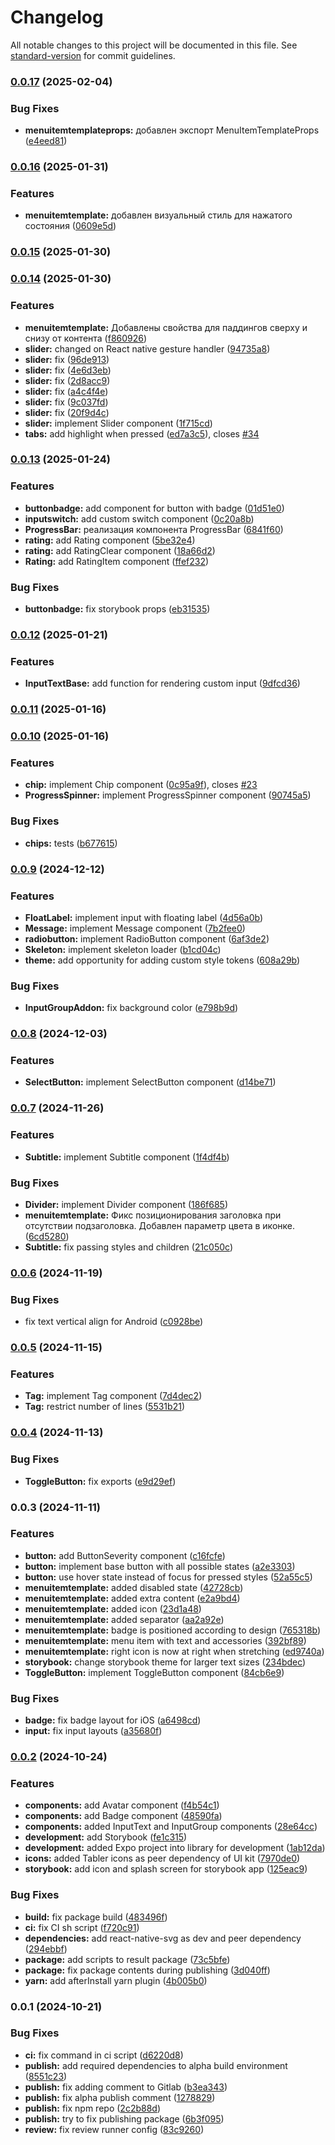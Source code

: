 # Changelog

All notable changes to this project will be documented in this file. See [standard-version](https://github.com/conventional-changelog/standard-version) for commit guidelines.

### [0.0.17](https://gitlab.cdek.ru/react-native/react-native-prime-ui-kit/compare/v0.0.16...v0.0.17) (2025-02-04)


### Bug Fixes

* **menuitemtemplateprops:** добавлен экспорт MenuItemTemplateProps ([e4eed81](https://gitlab.cdek.ru/react-native/react-native-prime-ui-kit/commit/e4eed818ada0163122c6580b9ebbd3592be93977))

### [0.0.16](https://gitlab.cdek.ru/react-native/react-native-prime-ui-kit/compare/v0.0.15...v0.0.16) (2025-01-31)


### Features

* **menuitemtemplate:** добавлен визуальный стиль для нажатого состояния ([0609e5d](https://gitlab.cdek.ru/react-native/react-native-prime-ui-kit/commit/0609e5dde20e73b191286f87fe059a423d55fcc5))

### [0.0.15](https://gitlab.cdek.ru/react-native/react-native-prime-ui-kit/compare/v0.0.14...v0.0.15) (2025-01-30)

### [0.0.14](https://gitlab.cdek.ru/react-native/react-native-prime-ui-kit/compare/v0.0.13...v0.0.14) (2025-01-30)


### Features

* **menuitemtemplate:** Добавлены свойства для паддингов сверху и снизу от контента ([f860926](https://gitlab.cdek.ru/react-native/react-native-prime-ui-kit/commit/f8609267377fd2813ec0245fac4a43835edb2203))
* **slider:** changed on React native gesture handler ([94735a8](https://gitlab.cdek.ru/react-native/react-native-prime-ui-kit/commit/94735a86a7915be5bb8addcfe901ac0dd7771e0c))
* **slider:** fix ([96de913](https://gitlab.cdek.ru/react-native/react-native-prime-ui-kit/commit/96de913b51dc4164561d015975dfe210c9a408a8))
* **slider:** fix ([4e6d3eb](https://gitlab.cdek.ru/react-native/react-native-prime-ui-kit/commit/4e6d3eb0c737882708b7768dc02c355e1c45c093))
* **slider:** fix ([2d8acc9](https://gitlab.cdek.ru/react-native/react-native-prime-ui-kit/commit/2d8acc95a8f8b19c6787f8835e4aea2e772e224b))
* **slider:** fix ([a4c4f4e](https://gitlab.cdek.ru/react-native/react-native-prime-ui-kit/commit/a4c4f4ef270862a37581e0f2d6f7f7a1caec019e))
* **slider:** fix ([9c037fd](https://gitlab.cdek.ru/react-native/react-native-prime-ui-kit/commit/9c037fda92445d7b9e1d08d0dbc3f7842f00e7cc))
* **slider:** fix ([20f9d4c](https://gitlab.cdek.ru/react-native/react-native-prime-ui-kit/commit/20f9d4c5ac137fbe4dddf34d0efeedce8a2b76c6))
* **slider:** implement Slider component ([1f715cd](https://gitlab.cdek.ru/react-native/react-native-prime-ui-kit/commit/1f715cd1484ab17ad0dcfc3ba73628a04579ed8d))
* **tabs:** add highlight when pressed ([ed7a3c5](https://gitlab.cdek.ru/react-native/react-native-prime-ui-kit/commit/ed7a3c5eb74cadbbcbb79d291d9c8dacf0988b50)), closes [#34](https://gitlab.cdek.ru/react-native/react-native-prime-ui-kit/issues/34)

### [0.0.13](https://gitlab.cdek.ru/react-native/react-native-prime-ui-kit/compare/v0.0.12...v0.0.13) (2025-01-24)


### Features

* **buttonbadge:** add component for button with badge ([01d51e0](https://gitlab.cdek.ru/react-native/react-native-prime-ui-kit/commit/01d51e02bd7577ddf9b7b22d2f0aa04b48475600))
* **inputswitch:** add custom switch component ([0c20a8b](https://gitlab.cdek.ru/react-native/react-native-prime-ui-kit/commit/0c20a8b82d8a2324d68f76034a85885bb971f9be))
* **ProgressBar:** реализация компонента ProgressBar ([6841f60](https://gitlab.cdek.ru/react-native/react-native-prime-ui-kit/commit/6841f60f84a57f1af4ea51f9481d04eede52b8e7))
* **rating:** add Rating component ([5be32e4](https://gitlab.cdek.ru/react-native/react-native-prime-ui-kit/commit/5be32e46a23937ba2427afbc3cf8c215f17577db))
* **rating:** add RatingClear component ([18a66d2](https://gitlab.cdek.ru/react-native/react-native-prime-ui-kit/commit/18a66d26fcc13a0497fb4923007a540e48b3b460))
* **Rating:** add RatingItem component ([ffef232](https://gitlab.cdek.ru/react-native/react-native-prime-ui-kit/commit/ffef23274aacbfadeecc8c112e955014eaa4224c))


### Bug Fixes

* **buttonbadge:** fix storybook props ([eb31535](https://gitlab.cdek.ru/react-native/react-native-prime-ui-kit/commit/eb31535fc0311b8a97b70023837e3da83f9d97f6))

### [0.0.12](https://gitlab.cdek.ru/react-native/react-native-prime-ui-kit/compare/v0.0.11...v0.0.12) (2025-01-21)


### Features

* **InputTextBase:** add function for rendering custom input ([9dfcd36](https://gitlab.cdek.ru/react-native/react-native-prime-ui-kit/commit/9dfcd3660ee465c5cdc669d333da1f4a4b0bc28d))

### [0.0.11](https://gitlab.cdek.ru/react-native/react-native-prime-ui-kit/compare/v0.0.10...v0.0.11) (2025-01-16)

### [0.0.10](https://gitlab.cdek.ru/react-native/react-native-prime-ui-kit/compare/v0.0.9...v0.0.10) (2025-01-16)


### Features

* **chip:** implement Chip component ([0c95a9f](https://gitlab.cdek.ru/react-native/react-native-prime-ui-kit/commit/0c95a9fa3abdb0d4d85bc5d74f871a894e670fe8)), closes [#23](https://gitlab.cdek.ru/react-native/react-native-prime-ui-kit/issues/23)
* **ProgressSpinner:** implement ProgressSpinner component ([90745a5](https://gitlab.cdek.ru/react-native/react-native-prime-ui-kit/commit/90745a5087ebd75d1d0fdad0501ac3aa3e03bf3d))


### Bug Fixes

* **chips:** tests ([b677615](https://gitlab.cdek.ru/react-native/react-native-prime-ui-kit/commit/b6776152a06b54bf686452b8f4093ba54f9a9495))

### [0.0.9](https://gitlab.cdek.ru/react-native/react-native-prime-ui-kit/compare/v0.0.8...v0.0.9) (2024-12-12)


### Features

* **FloatLabel:** implement input with floating label ([4d56a0b](https://gitlab.cdek.ru/react-native/react-native-prime-ui-kit/commit/4d56a0b1681011f6e61578d10eb7abd4e4df3747))
* **Message:** implement Message component ([7b2fee0](https://gitlab.cdek.ru/react-native/react-native-prime-ui-kit/commit/7b2fee050c0293f323211d2a4f5c806ed5eda118))
* **radiobutton:** implement RadioButton component ([6af3de2](https://gitlab.cdek.ru/react-native/react-native-prime-ui-kit/commit/6af3de24e181662bb98dba0635881995ff5f1996))
* **Skeleton:** implement skeleton loader ([b1cd04c](https://gitlab.cdek.ru/react-native/react-native-prime-ui-kit/commit/b1cd04c8cb5c34331c5dec9fab243c67db04632a))
* **theme:** add opportunity for adding custom style tokens ([608a29b](https://gitlab.cdek.ru/react-native/react-native-prime-ui-kit/commit/608a29ba1d5c6df88920aaaf82a749d5372e79fa))


### Bug Fixes

* **InputGroupAddon:** fix background color ([e798b9d](https://gitlab.cdek.ru/react-native/react-native-prime-ui-kit/commit/e798b9d237a6ac1993929a503c9dd458c995c86c))

### [0.0.8](https://gitlab.cdek.ru/react-native/react-native-prime-ui-kit/compare/v0.0.7...v0.0.8) (2024-12-03)


### Features

* **SelectButton:** implement SelectButton component ([d14be71](https://gitlab.cdek.ru/react-native/react-native-prime-ui-kit/commit/d14be71af8e8a352f87c820fefe7cce56fc2ac00))

### [0.0.7](https://gitlab.cdek.ru/react-native/react-native-prime-ui-kit/compare/v0.0.6...v0.0.7) (2024-11-26)


### Features

* **Subtitle:** implement Subtitle component ([1f4df4b](https://gitlab.cdek.ru/react-native/react-native-prime-ui-kit/commit/1f4df4b6c016b9606e937a9956175a2f9aa0b6a9))


### Bug Fixes

* **Divider:** implement Divider component ([186f685](https://gitlab.cdek.ru/react-native/react-native-prime-ui-kit/commit/186f685c6b5f51b2a3514b6b2a3357536b6445af))
* **menuitemtemplate:** Фикс позиционирования заголовка при отсутствии подзаголовка. Добавлен параметр цвета в иконке. ([6cd5280](https://gitlab.cdek.ru/react-native/react-native-prime-ui-kit/commit/6cd52806581d834aa718183c831514e330d17135))
* **Subtitle:** fix passing styles and children ([21c050c](https://gitlab.cdek.ru/react-native/react-native-prime-ui-kit/commit/21c050c50fe8103f1bf9d193102b32d30a6f3352))

### [0.0.6](https://gitlab.cdek.ru/react-native/react-native-prime-ui-kit/compare/v0.0.5...v0.0.6) (2024-11-19)


### Bug Fixes

* fix text vertical align for Android ([c0928be](https://gitlab.cdek.ru/react-native/react-native-prime-ui-kit/commit/c0928becefa26e3319a4da44dc2e586455f32557))

### [0.0.5](https://gitlab.cdek.ru/react-native/react-native-prime-ui-kit/compare/v0.0.4...v0.0.5) (2024-11-15)


### Features

* **Tag:** implement Tag component ([7d4dec2](https://gitlab.cdek.ru/react-native/react-native-prime-ui-kit/commit/7d4dec2d5436e304c33e268765ef22a286f6bf28))
* **Tag:** restrict number of lines ([5531b21](https://gitlab.cdek.ru/react-native/react-native-prime-ui-kit/commit/5531b211fe81bb31f187d9251b63312bf7b70b81))

### [0.0.4](https://gitlab.cdek.ru/react-native/react-native-prime-ui-kit/compare/v0.0.3...v0.0.4) (2024-11-13)


### Bug Fixes

* **ToggleButton:** fix exports ([e9d29ef](https://gitlab.cdek.ru/react-native/react-native-prime-ui-kit/commit/e9d29ef0a91b8b792c4ad1a879524682e985bdb0))

### 0.0.3 (2024-11-11)


### Features

* **button:** add ButtonSeverity component ([c16fcfe](https://gitlab.cdek.ru/react-native/react-native-prime-ui-kit/commit/c16fcfe238467a4f19b211a9632e7dc3e578f0b3))
* **button:** implement base button with all possible states ([a2e3303](https://gitlab.cdek.ru/react-native/react-native-prime-ui-kit/commit/a2e33037b799f2cf035207b90f0fd6965cbe8256))
* **button:** use hover state instead of focus for pressed styles ([52a55c5](https://gitlab.cdek.ru/react-native/react-native-prime-ui-kit/commit/52a55c562686100344543017c2dbda9756c8fa2c))
* **menuitemtemplate:** added disabled state ([42728cb](https://gitlab.cdek.ru/react-native/react-native-prime-ui-kit/commit/42728cba1893d815e51eab44214ff0231a8871e5))
* **menuitemtemplate:** added extra content ([e2a9bd4](https://gitlab.cdek.ru/react-native/react-native-prime-ui-kit/commit/e2a9bd4a5f7ec6915951eee4fbfbd3ecc5c835a0))
* **menuitemtemplate:** added icon ([23d1a48](https://gitlab.cdek.ru/react-native/react-native-prime-ui-kit/commit/23d1a48be7cce45af5bb894a123b0b0efb72af35))
* **menuitemtemplate:** added separator ([aa2a92e](https://gitlab.cdek.ru/react-native/react-native-prime-ui-kit/commit/aa2a92e325037459563bdd56ac90712856f4a77d))
* **menuitemtemplate:** badge is positioned according to design ([765318b](https://gitlab.cdek.ru/react-native/react-native-prime-ui-kit/commit/765318b26893c8cf8cba278f852d3232687c30f6))
* **menuitemtemplate:** menu item with text and accessories ([392bf89](https://gitlab.cdek.ru/react-native/react-native-prime-ui-kit/commit/392bf8942dfe1fdd8f6941d82fc19d920fc6f6d1))
* **menuitemtemplate:** right icon is now at right when stretching ([ed9740a](https://gitlab.cdek.ru/react-native/react-native-prime-ui-kit/commit/ed9740ac8073a32261be6bf6982b0c0e78964177))
* **storybook:** change storybook theme for larger text sizes ([234bdec](https://gitlab.cdek.ru/react-native/react-native-prime-ui-kit/commit/234bdec6d069d8611a67fac00d73b7c5f0fa0e26))
* **ToggleButton:** implement ToggleButton component ([84cb6e9](https://gitlab.cdek.ru/react-native/react-native-prime-ui-kit/commit/84cb6e99cd7e179b29f093d6d7ecaa1ac9dc60f2))


### Bug Fixes

* **badge:** fix badge layout for iOS ([a6498cd](https://gitlab.cdek.ru/react-native/react-native-prime-ui-kit/commit/a6498cd411d3a167482f1c4fbffd18f8105b769e))
* **input:** fix input layouts ([a35680f](https://gitlab.cdek.ru/react-native/react-native-prime-ui-kit/commit/a35680fe2a227c6de3f08f37ed0bc9faef6a1a1b))

### [0.0.2](https://gitlab.cdek.ru/react-native/react-native-prime-ui-kit/compare/v0.0.1...v0.0.2) (2024-10-24)


### Features

* **components:** add Avatar component ([f4b54c1](https://gitlab.cdek.ru/react-native/react-native-prime-ui-kit/commit/f4b54c167c602d6d2741b780de757af0ba9f2840))
* **components:** add Badge component ([48590fa](https://gitlab.cdek.ru/react-native/react-native-prime-ui-kit/commit/48590fae8f52d349096b6ab925a2b20e3249e5b8))
* **components:** added InputText and InputGroup components ([28e64cc](https://gitlab.cdek.ru/react-native/react-native-prime-ui-kit/commit/28e64ccbd5ac92afc32cac4b147e151dde900441))
* **development:** add Storybook ([fe1c315](https://gitlab.cdek.ru/react-native/react-native-prime-ui-kit/commit/fe1c3150e068756c98b67e00b572059c3a3753f8))
* **development:** added Expo project into library for development ([1ab12da](https://gitlab.cdek.ru/react-native/react-native-prime-ui-kit/commit/1ab12da32725740b7c4c97c37be30172203ce562))
* **icons:** added Tabler icons as peer dependency of UI kit ([7970de0](https://gitlab.cdek.ru/react-native/react-native-prime-ui-kit/commit/7970de0a04a6761229a9a261bf9ab826290aba47))
* **storybook:** add icon and splash screen for storybook app ([125eac9](https://gitlab.cdek.ru/react-native/react-native-prime-ui-kit/commit/125eac97c6499c02c315f29ce68cfb1893731e58))


### Bug Fixes

* **build:** fix package build ([483496f](https://gitlab.cdek.ru/react-native/react-native-prime-ui-kit/commit/483496fd18a1822c9bf55e35000c85201cd07af6))
* **ci:** fix CI sh script ([f720c91](https://gitlab.cdek.ru/react-native/react-native-prime-ui-kit/commit/f720c91e9f92ed55448d790d968616edea565e45))
* **dependencies:** add react-native-svg as dev and peer dependency ([294ebbf](https://gitlab.cdek.ru/react-native/react-native-prime-ui-kit/commit/294ebbf388cab2add4f781ac652042ca309d0b2f))
* **package:** add scripts to result package ([73c5bfe](https://gitlab.cdek.ru/react-native/react-native-prime-ui-kit/commit/73c5bfe4a06987d33bfc2b67afb92a70458582db))
* **package:** fix package contents during publishing ([3d040ff](https://gitlab.cdek.ru/react-native/react-native-prime-ui-kit/commit/3d040ff2aadcd4762ef7e5b031d6dd630dd83e22))
* **yarn:** add afterInstall yarn plugin ([4b005b0](https://gitlab.cdek.ru/react-native/react-native-prime-ui-kit/commit/4b005b0f1e9ed58bc7c8a9afdfa2ce3bb23887eb))

### 0.0.1 (2024-10-21)


### Bug Fixes

* **ci:** fix command in ci script ([d6220d8](https://gitlab.cdek.ru/react-native/react-native-prime-ui-kit/commit/d6220d8d29d1947e1613c5dfa5134e5dc25743c0))
* **publish:** add required dependencies to alpha build environment ([8551c23](https://gitlab.cdek.ru/react-native/react-native-prime-ui-kit/commit/8551c2309d67cb84f945a4ca5fdf85305fbf5291))
* **publish:** fix adding comment to Gitlab ([b3ea343](https://gitlab.cdek.ru/react-native/react-native-prime-ui-kit/commit/b3ea3439b68b318d68fe2879ef13b865264fc99b))
* **publish:** fix alpha publish comment ([1278829](https://gitlab.cdek.ru/react-native/react-native-prime-ui-kit/commit/12788296778e36be5dd0413ab3addb99ed24cc45))
* **publish:** fix npm repo ([2c2b88d](https://gitlab.cdek.ru/react-native/react-native-prime-ui-kit/commit/2c2b88dfa13ba795dfb36fef18b9bec3113950c9))
* **publish:** try to fix publishing package ([6b3f095](https://gitlab.cdek.ru/react-native/react-native-prime-ui-kit/commit/6b3f09574489e36ffea23d316c3749c504f2d920))
* **review:** fix review runner config ([83c9260](https://gitlab.cdek.ru/react-native/react-native-prime-ui-kit/commit/83c9260b954636dd4e478edcf06191bf7dfd8b5a))
